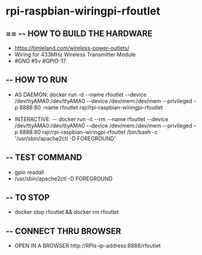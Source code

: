 # rpi-raspbian-wiringpi-rfoutlet
==
-- HOW TO BUILD THE HARDWARE
--
- https://timleland.com/wireless-power-outlets/
- Wiring for 433MHz Wireless Transmitter Module
- #GND #5v #GPIO-17

-- HOW TO RUN
--
- AS DAEMON:
 docker run -d --name rfoutlet --device /dev/ttyAMA0:/dev/ttyAMA0 --device /dev/mem:/dev/mem --privileged  -p 8888:80  -name rfoutlet rajr/rpi-raspbian-wiringpi-rfoutlet

- INTERACTIVE:
--
 docker run -it --rm --name rfoutlet --device /dev/ttyAMA0:/dev/ttyAMA0 --device /dev/mem:/dev/mem --privileged  -p 8888:80  rajr/rpi-raspbian-wiringpi-rfoutlet /bin/bash -c '/usr/sbin/apache2ctl -D FOREGROUND'

-- TEST COMMAND
--
- gpio readall
- /usr/sbin/apache2ctl -D FOREGROUND

-- TO STOP
--
- docker stop rfoutlet && docker rm rfoutlet

-- CONNECT THRU BROWSER
--
- OPEN IN A BROWSER http://RPIs-ip-address:8888/rfoutlet

